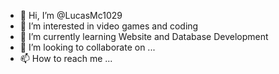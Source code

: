 - 👋 Hi, I’m @LucasMc1029
- 👀 I’m interested in video games and coding
- 🌱 I’m currently learning Website and Database Development
- 💞️ I’m looking to collaborate on ...
- 📫 How to reach me ...

<!---
LucasMc1029/LucasMc1029 is a ✨ special ✨ repository because its `README.md` (this file) appears on your GitHub profile.
You can click the Preview link to take a look at your changes.
--->
